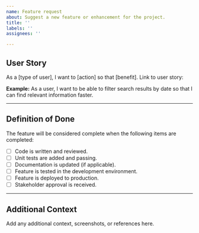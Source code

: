 ```yaml
---
name: Feature request
about: Suggest a new feature or enhancement for the project.
title: ''
labels: ''
assignees: ''

---
```


## **User Story**
As a [type of user], I want to [action] so that [benefit].
Link to user story:

**Example:**
As a user, I want to be able to filter search results by date so that I can find relevant information faster.

---

## **Definition of Done**
The feature will be considered complete when the following items are completed:

- [ ] Code is written and reviewed.
- [ ] Unit tests are added and passing.
- [ ] Documentation is updated (if applicable).
- [ ] Feature is tested in the development environment.
- [ ] Feature is deployed to production.
- [ ] Stakeholder approval is received.

---

## **Additional Context**
Add any additional context, screenshots, or references here.
